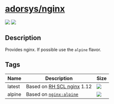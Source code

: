 # [adorsys/nginx](https://hub.docker.com/r/adorsys/nginx/)

![](https://img.shields.io/docker/pulls/adorsys/nginx.svg?logo=docker&style=flat-square)
![](https://img.shields.io/docker/stars/adorsys/nginx.svg?logo=docker&style=flat-square)

## Description

Provides nginx. If possible use the `alpine` flavor.

## Tags

| Name | Description | Size |
| ---- | ----------- | ---- |
| latest | Based on [RH SCL nginx](https://github.com/sclorg/nginx-container) 1.12 | ![](https://img.shields.io/microbadger/image-size/adorsys/nginx/latest.svg?style=flat-square) |
| alpine | Based on [`nginx:alpine`](https://hub.docker.com/_/nginx) | ![](https://img.shields.io/microbadger/image-size/adorsys/nginx/alpine.svg?style=flat-square) |

